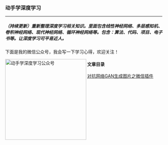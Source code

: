 ### 动手学深度学习

------

##### （持续更新）重新整理深度学习相关知识。里面包含线性神经网络、多层感知机、卷积神经网络、现代神经网络、循环神经网络等。包含：算法、代码、项目、电子书等。让深度学习可平易近人。

下面是我的微信公众号，我会写一下学习心得，欢迎关注！

<img src="https://www.d2lcoder.com/wechat.jpg"  width="260px" alt="动手学深度学习公众号"  align="left" />



#### 文章目录

[对抗网络GAN生成图片之微信插件](对抗网络GAN生成图片之微信插件.md)
